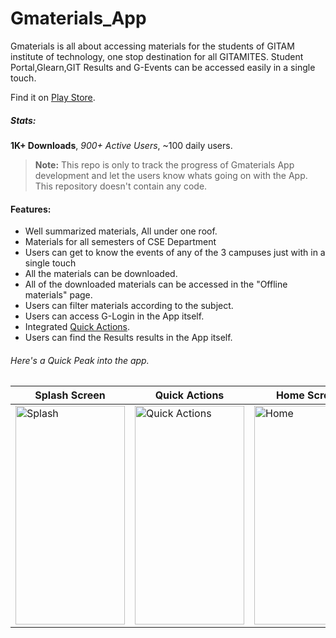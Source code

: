 # Gmaterials_App

Gmaterials is all about accessing materials for the students of GITAM institute of technology, one stop destination for all GITAMITES. Student Portal,Glearn,GIT Results and G-Events can be accessed easily in a single touch.

Find it on [Play Store](https://play.google.com/store/apps/details?id=com.we.intialp&hl=en_IN).

##### Stats:
**1K+ Downloads**, _900+ Active Users_, ~100 daily users.

>**Note:** This repo is only to track the progress of Gmaterials App development and let the users know whats going on with the App. This repository doesn't contain any code.

#### Features:
* Well summarized materials, All under one roof.
* Materials for all semesters of CSE Department
* Users can get to know the events of any of the 3 campuses just with in a single touch
* All the materials can be downloaded.
* All of the downloaded materials can be accessed in the "Offline materials" page.
* Users can filter materials according to the subject. 
* Users can access G-Login in the App itself.
* Integrated [Quick Actions](https://developer.android.com/guide/topics/ui/shortcuts).
* Users can find the Results results in the App itself.

###### Here's a Quick Peak into the app.
|Splash Screen|Quick Actions|Home Screen|
|-------------|-----------|------|
|<img src="https://pbs.twimg.com/media/EYddQmVU0AAfhSj?format=jpg&name=large" alt = "Splash" width="175" height="350">|<img src="https://pbs.twimg.com/media/EYddR7PU0AAHvTC?format=jpg&name=large" alt = "Quick Actions" width="175" height="350">|<img src="https://lh3.googleusercontent.com/zPOtQ_OG8zl4cIsH7AwuQDrmte8D_EmrPoev1efWjz_aS5x4GZdZ6iVmiP5NUXq_8A=w720-h310-rw" alt = "Home" width="175" height="350">|
